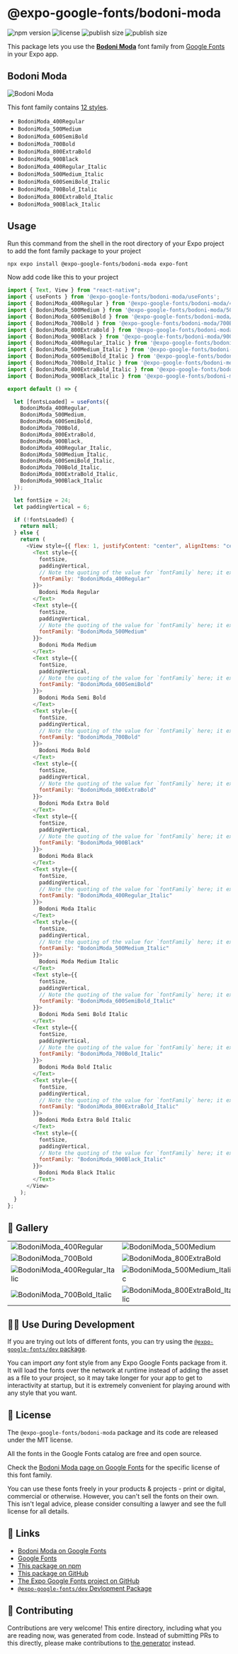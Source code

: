 # @expo-google-fonts/bodoni-moda

![npm version](https://flat.badgen.net/npm/v/@expo-google-fonts/bodoni-moda)
![license](https://flat.badgen.net/github/license/expo/google-fonts)
![publish size](https://flat.badgen.net/packagephobia/install/@expo-google-fonts/bodoni-moda)
![publish size](https://flat.badgen.net/packagephobia/publish/@expo-google-fonts/bodoni-moda)

This package lets you use the [**Bodoni Moda**](https://fonts.google.com/specimen/Bodoni+Moda) font family from [Google Fonts](https://fonts.google.com/) in your Expo app.

## Bodoni Moda

![Bodoni Moda](./font-family.png)

This font family contains [12 styles](#-gallery).

- `BodoniModa_400Regular`
- `BodoniModa_500Medium`
- `BodoniModa_600SemiBold`
- `BodoniModa_700Bold`
- `BodoniModa_800ExtraBold`
- `BodoniModa_900Black`
- `BodoniModa_400Regular_Italic`
- `BodoniModa_500Medium_Italic`
- `BodoniModa_600SemiBold_Italic`
- `BodoniModa_700Bold_Italic`
- `BodoniModa_800ExtraBold_Italic`
- `BodoniModa_900Black_Italic`

## Usage

Run this command from the shell in the root directory of your Expo project to add the font family package to your project

```sh
npx expo install @expo-google-fonts/bodoni-moda expo-font
```

Now add code like this to your project

```js
import { Text, View } from "react-native";
import { useFonts } from '@expo-google-fonts/bodoni-moda/useFonts';
import { BodoniModa_400Regular } from '@expo-google-fonts/bodoni-moda/400Regular';
import { BodoniModa_500Medium } from '@expo-google-fonts/bodoni-moda/500Medium';
import { BodoniModa_600SemiBold } from '@expo-google-fonts/bodoni-moda/600SemiBold';
import { BodoniModa_700Bold } from '@expo-google-fonts/bodoni-moda/700Bold';
import { BodoniModa_800ExtraBold } from '@expo-google-fonts/bodoni-moda/800ExtraBold';
import { BodoniModa_900Black } from '@expo-google-fonts/bodoni-moda/900Black';
import { BodoniModa_400Regular_Italic } from '@expo-google-fonts/bodoni-moda/400Regular_Italic';
import { BodoniModa_500Medium_Italic } from '@expo-google-fonts/bodoni-moda/500Medium_Italic';
import { BodoniModa_600SemiBold_Italic } from '@expo-google-fonts/bodoni-moda/600SemiBold_Italic';
import { BodoniModa_700Bold_Italic } from '@expo-google-fonts/bodoni-moda/700Bold_Italic';
import { BodoniModa_800ExtraBold_Italic } from '@expo-google-fonts/bodoni-moda/800ExtraBold_Italic';
import { BodoniModa_900Black_Italic } from '@expo-google-fonts/bodoni-moda/900Black_Italic';

export default () => {

  let [fontsLoaded] = useFonts({
    BodoniModa_400Regular, 
    BodoniModa_500Medium, 
    BodoniModa_600SemiBold, 
    BodoniModa_700Bold, 
    BodoniModa_800ExtraBold, 
    BodoniModa_900Black, 
    BodoniModa_400Regular_Italic, 
    BodoniModa_500Medium_Italic, 
    BodoniModa_600SemiBold_Italic, 
    BodoniModa_700Bold_Italic, 
    BodoniModa_800ExtraBold_Italic, 
    BodoniModa_900Black_Italic
  });

  let fontSize = 24;
  let paddingVertical = 6;

  if (!fontsLoaded) {
    return null;
  } else {
    return (
      <View style={{ flex: 1, justifyContent: "center", alignItems: "center" }}>
        <Text style={{
          fontSize,
          paddingVertical,
          // Note the quoting of the value for `fontFamily` here; it expects a string!
          fontFamily: "BodoniModa_400Regular"
        }}>
          Bodoni Moda Regular
        </Text>
        <Text style={{
          fontSize,
          paddingVertical,
          // Note the quoting of the value for `fontFamily` here; it expects a string!
          fontFamily: "BodoniModa_500Medium"
        }}>
          Bodoni Moda Medium
        </Text>
        <Text style={{
          fontSize,
          paddingVertical,
          // Note the quoting of the value for `fontFamily` here; it expects a string!
          fontFamily: "BodoniModa_600SemiBold"
        }}>
          Bodoni Moda Semi Bold
        </Text>
        <Text style={{
          fontSize,
          paddingVertical,
          // Note the quoting of the value for `fontFamily` here; it expects a string!
          fontFamily: "BodoniModa_700Bold"
        }}>
          Bodoni Moda Bold
        </Text>
        <Text style={{
          fontSize,
          paddingVertical,
          // Note the quoting of the value for `fontFamily` here; it expects a string!
          fontFamily: "BodoniModa_800ExtraBold"
        }}>
          Bodoni Moda Extra Bold
        </Text>
        <Text style={{
          fontSize,
          paddingVertical,
          // Note the quoting of the value for `fontFamily` here; it expects a string!
          fontFamily: "BodoniModa_900Black"
        }}>
          Bodoni Moda Black
        </Text>
        <Text style={{
          fontSize,
          paddingVertical,
          // Note the quoting of the value for `fontFamily` here; it expects a string!
          fontFamily: "BodoniModa_400Regular_Italic"
        }}>
          Bodoni Moda Italic
        </Text>
        <Text style={{
          fontSize,
          paddingVertical,
          // Note the quoting of the value for `fontFamily` here; it expects a string!
          fontFamily: "BodoniModa_500Medium_Italic"
        }}>
          Bodoni Moda Medium Italic
        </Text>
        <Text style={{
          fontSize,
          paddingVertical,
          // Note the quoting of the value for `fontFamily` here; it expects a string!
          fontFamily: "BodoniModa_600SemiBold_Italic"
        }}>
          Bodoni Moda Semi Bold Italic
        </Text>
        <Text style={{
          fontSize,
          paddingVertical,
          // Note the quoting of the value for `fontFamily` here; it expects a string!
          fontFamily: "BodoniModa_700Bold_Italic"
        }}>
          Bodoni Moda Bold Italic
        </Text>
        <Text style={{
          fontSize,
          paddingVertical,
          // Note the quoting of the value for `fontFamily` here; it expects a string!
          fontFamily: "BodoniModa_800ExtraBold_Italic"
        }}>
          Bodoni Moda Extra Bold Italic
        </Text>
        <Text style={{
          fontSize,
          paddingVertical,
          // Note the quoting of the value for `fontFamily` here; it expects a string!
          fontFamily: "BodoniModa_900Black_Italic"
        }}>
          Bodoni Moda Black Italic
        </Text>
      </View>
    );
  }
};
```

## 🔡 Gallery


||||
|-|-|-|
|![BodoniModa_400Regular](./400Regular/BodoniModa_400Regular.ttf.png)|![BodoniModa_500Medium](./500Medium/BodoniModa_500Medium.ttf.png)|![BodoniModa_600SemiBold](./600SemiBold/BodoniModa_600SemiBold.ttf.png)||
|![BodoniModa_700Bold](./700Bold/BodoniModa_700Bold.ttf.png)|![BodoniModa_800ExtraBold](./800ExtraBold/BodoniModa_800ExtraBold.ttf.png)|![BodoniModa_900Black](./900Black/BodoniModa_900Black.ttf.png)||
|![BodoniModa_400Regular_Italic](./400Regular_Italic/BodoniModa_400Regular_Italic.ttf.png)|![BodoniModa_500Medium_Italic](./500Medium_Italic/BodoniModa_500Medium_Italic.ttf.png)|![BodoniModa_600SemiBold_Italic](./600SemiBold_Italic/BodoniModa_600SemiBold_Italic.ttf.png)||
|![BodoniModa_700Bold_Italic](./700Bold_Italic/BodoniModa_700Bold_Italic.ttf.png)|![BodoniModa_800ExtraBold_Italic](./800ExtraBold_Italic/BodoniModa_800ExtraBold_Italic.ttf.png)|![BodoniModa_900Black_Italic](./900Black_Italic/BodoniModa_900Black_Italic.ttf.png)||


## 👩‍💻 Use During Development

If you are trying out lots of different fonts, you can try using the [`@expo-google-fonts/dev` package](https://github.com/expo/google-fonts/tree/master/font-packages/dev#readme).

You can import _any_ font style from any Expo Google Fonts package from it. It will load the fonts over the network at runtime instead of adding the asset as a file to your project, so it may take longer for your app to get to interactivity at startup, but it is extremely convenient for playing around with any style that you want.


## 📖 License

The `@expo-google-fonts/bodoni-moda` package and its code are released under the MIT license.

All the fonts in the Google Fonts catalog are free and open source.

Check the [Bodoni Moda page on Google Fonts](https://fonts.google.com/specimen/Bodoni+Moda) for the specific license of this font family.

You can use these fonts freely in your products & projects - print or digital, commercial or otherwise. However, you can't sell the fonts on their own. This isn't legal advice, please consider consulting a lawyer and see the full license for all details.

## 🔗 Links

- [Bodoni Moda on Google Fonts](https://fonts.google.com/specimen/Bodoni+Moda)
- [Google Fonts](https://fonts.google.com/)
- [This package on npm](https://www.npmjs.com/package/@expo-google-fonts/bodoni-moda)
- [This package on GitHub](https://github.com/expo/google-fonts/tree/master/font-packages/bodoni-moda)
- [The Expo Google Fonts project on GitHub](https://github.com/expo/google-fonts)
- [`@expo-google-fonts/dev` Devlopment Package](https://github.com/expo/google-fonts/tree/master/font-packages/dev)

## 🤝 Contributing

Contributions are very welcome! This entire directory, including what you are reading now, was generated from code. Instead of submitting PRs to this directly, please make contributions to [the generator](https://github.com/expo/google-fonts/tree/master/packages/generator) instead.
